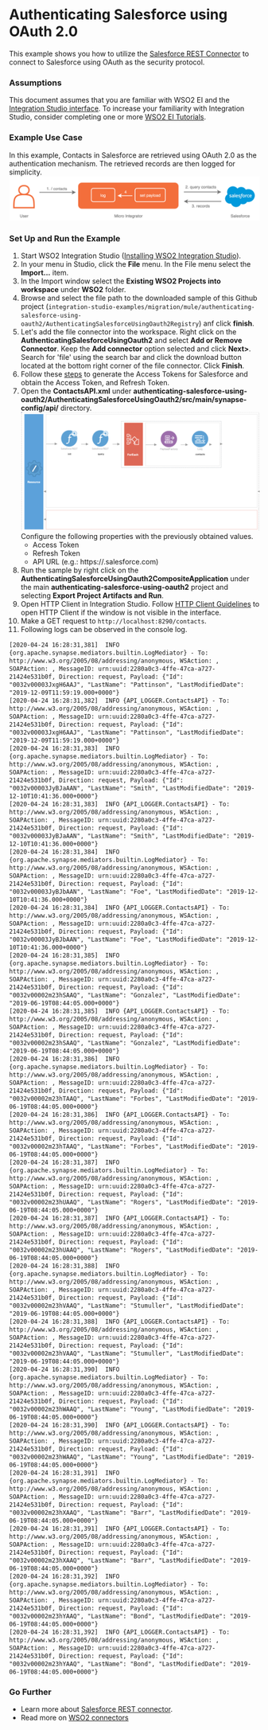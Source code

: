 # Authenticating Salesforce using OAuth 2.0

This example shows you how to utilize the [Salesforce REST Connector](https://store.wso2.com/store/assets/esbconnector/details/43e44763-0d73-4ab3-8ae9-d6f73532d164) to connect to Salesforce using OAuth as the security protocol.

### Assumptions ###

This document assumes that you are familiar with WSO2 EI and the 
[Integration Studio interface](https://ei.docs.wso2.com/en/latest/micro-integrator/overview/quick-start-guide/). To 
increase your familiarity with Integration Studio, consider completing one or more 
[WSO2 EI Tutorials](https://ei.docs.wso2.com/en/latest/micro-integrator/use-cases/integration-use-cases/).

### Example Use Case

In this example, Contacts in Salesforce are retrieved using OAuth 2.0 as the authentication mechanism. The retrieved records are then logged for simplicity.   
![AuthenticatingSalesforceUsingOauth2RegistryUseCase](../resources/images/authenticating-salesforce-using-oauth2/authenticating-salesforce-using-oauth2-use-case.png?raw=true "AuthenticatingSalesforceUsingOauth2RegistryUseCase")

### Set Up and Run the Example

1. Start WSO2 Integration Studio ([Installing WSO2 Integration Studio](https://ei.docs.wso2.com/en/latest/micro-integrator/develop/installing-WSO2-Integration-Studio/)).
2. In your menu in Studio, click the **File** menu. In the File menu select the **Import...** item.
3. In the Import window select the **Existing WSO2 Projects into workspace** under **WSO2** folder.
4. Browse and select the file path to the downloaded sample of this Github project 
(`integration-studio-examples/migration/mule/authenticating-salesforce-using-oauth2/AuthenticatingSalesforceUsingOauth2Registry`) anf click **finish**.
5. Let's add the file connector into the workspace. Right click on the **AuthenticatingSalesforceUsingOauth2** and select 
**Add or Remove Connector**. Keep the **Add connector** option selected and click **Next>**. Search for 'file' using the 
search bar and click the download button located at the bottom right corner of the file connector. Click **Finish**.
6. Follow these [steps](https://ei.docs.wso2.com/en/latest/micro-integrator/references/connectors/salesforce-rest-connector/sf-access-token-generation/) to generate the Access Tokens for Salesforce and obtain the Access Token, and Refresh Token.
7. Open the **ContactsAPI.xml** under 
**authenticating-salesforce-using-oauth2/AuthenticatingSalesforceUsingOauth2/src/main/synapse-config/api/** directory. 
![AuthenticatingSalesforceUsingOauth2Registry](../resources/images/authenticating-salesforce-using-oauth2/authenticating-salesforce-using-oauth2.png?raw=true "AuthenticatingSalesforceUsingOauth2Registry")
Configure the following properties with the previously obtained values.
    - Access Token
    - Refresh Token
    - API URL (e.g.: https://<INSTANCE>.salesforce.com)
8. Run the sample by right click on the **AuthenticatingSalesforceUsingOauth2CompositeApplication** under the main 
**authenticating-salesforce-using-oauth2** project and selecting **Export Project Artifacts and Run**.
9. Open HTTP Client in Integration Studio. Follow [HTTP Client Guidelines](../../../docs/common/adding-http-client-to-integration-studio.md)
to open HTTP Client if the window is not visible in the interface.
9. Make a GET request to `http://localhost:8290/contacts`.
10. Following logs can be observed in the console log.
```
[2020-04-24 16:28:31,381]  INFO {org.apache.synapse.mediators.builtin.LogMediator} - To: http://www.w3.org/2005/08/addressing/anonymous, WSAction: , SOAPAction: , MessageID: urn:uuid:2280a0c3-4ffe-47ca-a727-21424e531b0f, Direction: request, Payload: {"Id": "0032v00003JxgH6AAJ", "LastName": "Pattinson", "LastModifiedDate": "2019-12-09T11:59:19.000+0000"}
[2020-04-24 16:28:31,382]  INFO {API_LOGGER.ContactsAPI} - To: http://www.w3.org/2005/08/addressing/anonymous, WSAction: , SOAPAction: , MessageID: urn:uuid:2280a0c3-4ffe-47ca-a727-21424e531b0f, Direction: request, Payload: {"Id": "0032v00003JxgH6AAJ", "LastName": "Pattinson", "LastModifiedDate": "2019-12-09T11:59:19.000+0000"}
[2020-04-24 16:28:31,383]  INFO {org.apache.synapse.mediators.builtin.LogMediator} - To: http://www.w3.org/2005/08/addressing/anonymous, WSAction: , SOAPAction: , MessageID: urn:uuid:2280a0c3-4ffe-47ca-a727-21424e531b0f, Direction: request, Payload: {"Id": "0032v00003JyBJaAAN", "LastName": "Smith", "LastModifiedDate": "2019-12-10T10:41:36.000+0000"}
[2020-04-24 16:28:31,383]  INFO {API_LOGGER.ContactsAPI} - To: http://www.w3.org/2005/08/addressing/anonymous, WSAction: , SOAPAction: , MessageID: urn:uuid:2280a0c3-4ffe-47ca-a727-21424e531b0f, Direction: request, Payload: {"Id": "0032v00003JyBJaAAN", "LastName": "Smith", "LastModifiedDate": "2019-12-10T10:41:36.000+0000"}
[2020-04-24 16:28:31,384]  INFO {org.apache.synapse.mediators.builtin.LogMediator} - To: http://www.w3.org/2005/08/addressing/anonymous, WSAction: , SOAPAction: , MessageID: urn:uuid:2280a0c3-4ffe-47ca-a727-21424e531b0f, Direction: request, Payload: {"Id": "0032v00003JyBJbAAN", "LastName": "Foe", "LastModifiedDate": "2019-12-10T10:41:36.000+0000"}
[2020-04-24 16:28:31,384]  INFO {API_LOGGER.ContactsAPI} - To: http://www.w3.org/2005/08/addressing/anonymous, WSAction: , SOAPAction: , MessageID: urn:uuid:2280a0c3-4ffe-47ca-a727-21424e531b0f, Direction: request, Payload: {"Id": "0032v00003JyBJbAAN", "LastName": "Foe", "LastModifiedDate": "2019-12-10T10:41:36.000+0000"}
[2020-04-24 16:28:31,385]  INFO {org.apache.synapse.mediators.builtin.LogMediator} - To: http://www.w3.org/2005/08/addressing/anonymous, WSAction: , SOAPAction: , MessageID: urn:uuid:2280a0c3-4ffe-47ca-a727-21424e531b0f, Direction: request, Payload: {"Id": "0032v00002m23hSAAQ", "LastName": "Gonzalez", "LastModifiedDate": "2019-06-19T08:44:05.000+0000"}
[2020-04-24 16:28:31,385]  INFO {API_LOGGER.ContactsAPI} - To: http://www.w3.org/2005/08/addressing/anonymous, WSAction: , SOAPAction: , MessageID: urn:uuid:2280a0c3-4ffe-47ca-a727-21424e531b0f, Direction: request, Payload: {"Id": "0032v00002m23hSAAQ", "LastName": "Gonzalez", "LastModifiedDate": "2019-06-19T08:44:05.000+0000"}
[2020-04-24 16:28:31,386]  INFO {org.apache.synapse.mediators.builtin.LogMediator} - To: http://www.w3.org/2005/08/addressing/anonymous, WSAction: , SOAPAction: , MessageID: urn:uuid:2280a0c3-4ffe-47ca-a727-21424e531b0f, Direction: request, Payload: {"Id": "0032v00002m23hTAAQ", "LastName": "Forbes", "LastModifiedDate": "2019-06-19T08:44:05.000+0000"}
[2020-04-24 16:28:31,386]  INFO {API_LOGGER.ContactsAPI} - To: http://www.w3.org/2005/08/addressing/anonymous, WSAction: , SOAPAction: , MessageID: urn:uuid:2280a0c3-4ffe-47ca-a727-21424e531b0f, Direction: request, Payload: {"Id": "0032v00002m23hTAAQ", "LastName": "Forbes", "LastModifiedDate": "2019-06-19T08:44:05.000+0000"}
[2020-04-24 16:28:31,387]  INFO {org.apache.synapse.mediators.builtin.LogMediator} - To: http://www.w3.org/2005/08/addressing/anonymous, WSAction: , SOAPAction: , MessageID: urn:uuid:2280a0c3-4ffe-47ca-a727-21424e531b0f, Direction: request, Payload: {"Id": "0032v00002m23hUAAQ", "LastName": "Rogers", "LastModifiedDate": "2019-06-19T08:44:05.000+0000"}
[2020-04-24 16:28:31,387]  INFO {API_LOGGER.ContactsAPI} - To: http://www.w3.org/2005/08/addressing/anonymous, WSAction: , SOAPAction: , MessageID: urn:uuid:2280a0c3-4ffe-47ca-a727-21424e531b0f, Direction: request, Payload: {"Id": "0032v00002m23hUAAQ", "LastName": "Rogers", "LastModifiedDate": "2019-06-19T08:44:05.000+0000"}
[2020-04-24 16:28:31,388]  INFO {org.apache.synapse.mediators.builtin.LogMediator} - To: http://www.w3.org/2005/08/addressing/anonymous, WSAction: , SOAPAction: , MessageID: urn:uuid:2280a0c3-4ffe-47ca-a727-21424e531b0f, Direction: request, Payload: {"Id": "0032v00002m23hVAAQ", "LastName": "Stumuller", "LastModifiedDate": "2019-06-19T08:44:05.000+0000"}
[2020-04-24 16:28:31,388]  INFO {API_LOGGER.ContactsAPI} - To: http://www.w3.org/2005/08/addressing/anonymous, WSAction: , SOAPAction: , MessageID: urn:uuid:2280a0c3-4ffe-47ca-a727-21424e531b0f, Direction: request, Payload: {"Id": "0032v00002m23hVAAQ", "LastName": "Stumuller", "LastModifiedDate": "2019-06-19T08:44:05.000+0000"}
[2020-04-24 16:28:31,390]  INFO {org.apache.synapse.mediators.builtin.LogMediator} - To: http://www.w3.org/2005/08/addressing/anonymous, WSAction: , SOAPAction: , MessageID: urn:uuid:2280a0c3-4ffe-47ca-a727-21424e531b0f, Direction: request, Payload: {"Id": "0032v00002m23hWAAQ", "LastName": "Young", "LastModifiedDate": "2019-06-19T08:44:05.000+0000"}
[2020-04-24 16:28:31,390]  INFO {API_LOGGER.ContactsAPI} - To: http://www.w3.org/2005/08/addressing/anonymous, WSAction: , SOAPAction: , MessageID: urn:uuid:2280a0c3-4ffe-47ca-a727-21424e531b0f, Direction: request, Payload: {"Id": "0032v00002m23hWAAQ", "LastName": "Young", "LastModifiedDate": "2019-06-19T08:44:05.000+0000"}
[2020-04-24 16:28:31,391]  INFO {org.apache.synapse.mediators.builtin.LogMediator} - To: http://www.w3.org/2005/08/addressing/anonymous, WSAction: , SOAPAction: , MessageID: urn:uuid:2280a0c3-4ffe-47ca-a727-21424e531b0f, Direction: request, Payload: {"Id": "0032v00002m23hXAAQ", "LastName": "Barr", "LastModifiedDate": "2019-06-19T08:44:05.000+0000"}
[2020-04-24 16:28:31,391]  INFO {API_LOGGER.ContactsAPI} - To: http://www.w3.org/2005/08/addressing/anonymous, WSAction: , SOAPAction: , MessageID: urn:uuid:2280a0c3-4ffe-47ca-a727-21424e531b0f, Direction: request, Payload: {"Id": "0032v00002m23hXAAQ", "LastName": "Barr", "LastModifiedDate": "2019-06-19T08:44:05.000+0000"}
[2020-04-24 16:28:31,392]  INFO {org.apache.synapse.mediators.builtin.LogMediator} - To: http://www.w3.org/2005/08/addressing/anonymous, WSAction: , SOAPAction: , MessageID: urn:uuid:2280a0c3-4ffe-47ca-a727-21424e531b0f, Direction: request, Payload: {"Id": "0032v00002m23hYAAQ", "LastName": "Bond", "LastModifiedDate": "2019-06-19T08:44:05.000+0000"}
[2020-04-24 16:28:31,392]  INFO {API_LOGGER.ContactsAPI} - To: http://www.w3.org/2005/08/addressing/anonymous, WSAction: , SOAPAction: , MessageID: urn:uuid:2280a0c3-4ffe-47ca-a727-21424e531b0f, Direction: request, Payload: {"Id": "0032v00002m23hYAAQ", "LastName": "Bond", "LastModifiedDate": "2019-06-19T08:44:05.000+0000"}
```

### Go Further

* Learn more about [Salesforce REST connector](https://docs.wso2.com/display/ESBCONNECTORS/Salesforce+REST+Connector).
* Read more on [WSO2 connectors](https://docs.wso2.com/display/ESBCONNECTORS/WSO2+ESB+Connectors+Documentation)
